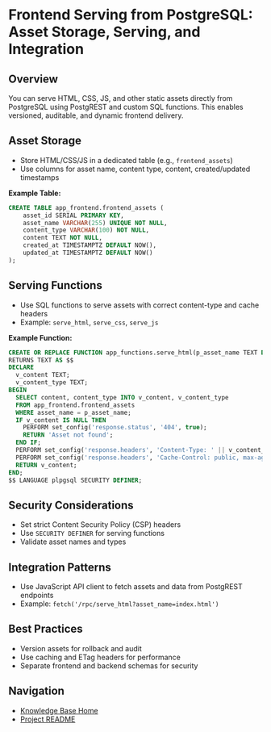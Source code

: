 # Frontend Serving from PostgreSQL: Asset Storage, Serving, and Integration

## Overview
You can serve HTML, CSS, JS, and other static assets directly from PostgreSQL using PostgREST and custom SQL functions. This enables versioned, auditable, and dynamic frontend delivery.

## Asset Storage
- Store HTML/CSS/JS in a dedicated table (e.g., `frontend_assets`)
- Use columns for asset name, content type, content, created/updated timestamps

**Example Table:**
```sql
CREATE TABLE app_frontend.frontend_assets (
    asset_id SERIAL PRIMARY KEY,
    asset_name VARCHAR(255) UNIQUE NOT NULL,
    content_type VARCHAR(100) NOT NULL,
    content TEXT NOT NULL,
    created_at TIMESTAMPTZ DEFAULT NOW(),
    updated_at TIMESTAMPTZ DEFAULT NOW()
);
```

## Serving Functions
- Use SQL functions to serve assets with correct content-type and cache headers
- Example: `serve_html`, `serve_css`, `serve_js`

**Example Function:**
```sql
CREATE OR REPLACE FUNCTION app_functions.serve_html(p_asset_name TEXT DEFAULT 'index.html')
RETURNS TEXT AS $$
DECLARE
  v_content TEXT;
  v_content_type TEXT;
BEGIN
  SELECT content, content_type INTO v_content, v_content_type
  FROM app_frontend.frontend_assets
  WHERE asset_name = p_asset_name;
  IF v_content IS NULL THEN
    PERFORM set_config('response.status', '404', true);
    RETURN 'Asset not found';
  END IF;
  PERFORM set_config('response.headers', 'Content-Type: ' || v_content_type || '; charset=utf-8', true);
  PERFORM set_config('response.headers', 'Cache-Control: public, max-age=3600', true);
  RETURN v_content;
END;
$$ LANGUAGE plpgsql SECURITY DEFINER;
```

## Security Considerations
- Set strict Content Security Policy (CSP) headers
- Use `SECURITY DEFINER` for serving functions
- Validate asset names and types

## Integration Patterns
- Use JavaScript API client to fetch assets and data from PostgREST endpoints
- Example: `fetch('/rpc/serve_html?asset_name=index.html')`

## Best Practices
- Version assets for rollback and audit
- Use caching and ETag headers for performance
- Separate frontend and backend schemas for security

## Navigation
- [Knowledge Base Home](./README.md)
- [Project README](../README.md) 